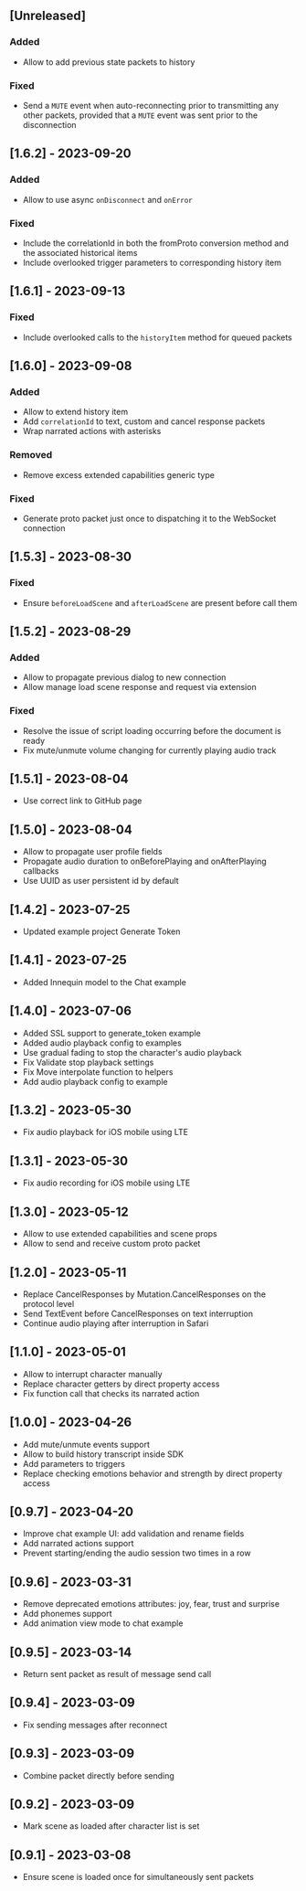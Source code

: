 ## [Unreleased]

### Added

- Allow to add previous state packets to history

### Fixed

- Send a `MUTE` event when auto-reconnecting prior to transmitting any other packets, provided that a `MUTE` event was sent prior to the disconnection

## [1.6.2] - 2023-09-20

### Added

- Allow to use async `onDisconnect` and `onError`

### Fixed

- Include the correlationId in both the fromProto conversion method and the associated historical items
- Include overlooked trigger parameters to corresponding history item

## [1.6.1] - 2023-09-13

### Fixed

- Include overlooked calls to the `historyItem` method for queued packets

## [1.6.0] - 2023-09-08

### Added

- Allow to extend history item
- Add `correlationId` to text, custom and cancel response packets
- Wrap narrated actions with asterisks

### Removed

- Remove excess extended capabilities generic type

### Fixed

- Generate proto packet just once to dispatching it to the WebSocket connection

## [1.5.3] - 2023-08-30

### Fixed

- Ensure `beforeLoadScene` and `afterLoadScene` are present before call them

## [1.5.2] - 2023-08-29

### Added

- Allow to propagate previous dialog to new connection
- Allow manage load scene response and request via extension

### Fixed

- Resolve the issue of script loading occurring before the document is ready
- Fix mute/unmute volume changing for currently playing audio track

## [1.5.1] - 2023-08-04

- Use correct link to GitHub page

## [1.5.0] - 2023-08-04

- Allow to propagate user profile fields
- Propagate audio duration to onBeforePlaying and onAfterPlaying callbacks
- Use UUID as user persistent id by default

## [1.4.2] - 2023-07-25

- Updated example project Generate Token

## [1.4.1] - 2023-07-25

- Added Innequin model to the Chat example

## [1.4.0] - 2023-07-06

- Added SSL support to generate_token example
- Added audio playback config to examples
- Use gradual fading to stop the character's audio playback
- Fix Validate stop playback settings
- Fix Move interpolate function to helpers
- Add audio playback config to example

## [1.3.2] - 2023-05-30

- Fix audio playback for iOS mobile using LTE

## [1.3.1] - 2023-05-30

- Fix audio recording for iOS mobile using LTE

## [1.3.0] - 2023-05-12

- Allow to use extended capabilities and scene props
- Allow to send and receive custom proto packet

## [1.2.0] - 2023-05-11

- Replace CancelResponses by Mutation.CancelResponses on the protocol level
- Send TextEvent before CancelResponses on text interruption
- Continue audio playing after interruption in Safari

## [1.1.0] - 2023-05-01

- Allow to interrupt character manually
- Replace character getters by direct property access
- Fix function call that checks its narrated action

## [1.0.0] - 2023-04-26

- Add mute/unmute events support
- Allow to build history transcript inside SDK
- Add parameters to triggers
- Replace checking emotions behavior and strength by direct property access

## [0.9.7] - 2023-04-20

- Improve chat example UI: add validation and rename fields
- Add narrated actions support
- Prevent starting/ending the audio session two times in a row

## [0.9.6] - 2023-03-31

- Remove deprecated emotions attributes: joy, fear, trust and surprise
- Add phonemes support
- Add animation view mode to chat example

## [0.9.5] - 2023-03-14

- Return sent packet as result of message send call

## [0.9.4] - 2023-03-09

- Fix sending messages after reconnect

## [0.9.3] - 2023-03-09

- Combine packet directly before sending

## [0.9.2] - 2023-03-09

- Mark scene as loaded after character list is set

## [0.9.1] - 2023-03-08

- Ensure scene is loaded once for simultaneously sent packets
